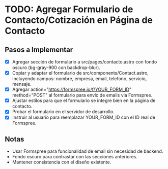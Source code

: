 # TODO: Agregar Formulario de Contacto/Cotización en Página de Contacto

## Pasos a Implementar
- [x] Agregar sección de formulario a src/pages/contacto.astro con fondo oscuro (bg-gray-900 con backdrop-blur).
- [x] Copiar y adaptar el formulario de src/components/Contact.astro, incluyendo campos: nombre, empresa, email, telefono, servicio, mensaje.
- [x] Agregar action="https://formspree.io/f/YOUR_FORM_ID" method="POST" al formulario para envío de emails via Formspree.
- [x] Ajustar estilos para que el formulario se integre bien en la página de contacto.
- [x] Probar el formulario en el servidor de desarrollo.
- [x] Instruir al usuario para reemplazar YOUR_FORM_ID con el ID real de Formspree.

## Notas
- Usar Formspree para funcionalidad de email sin necesidad de backend.
- Fondo oscuro para contrastar con las secciones anteriores.
- Mantener consistencia con el diseño existente.
